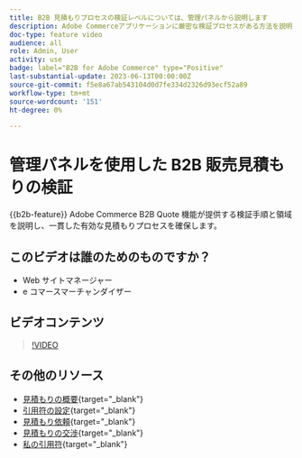 ```yaml
---
title: B2B 見積もりプロセスの検証レベルについては、管理パネルから説明します
description: Adobe Commerceアプリケーションに厳密な検証プロセスがある方法を説明します。  このビデオチュートリアルでは、Adobe Commerce管理パネルでの検証プロセスを説明し、引用処理が有効で一貫性があることを確認します
doc-type: feature video
audience: all
role: Admin, User
activity: use
badge: label="B2B for Adobe Commerce" type="Positive"
last-substantial-update: 2023-06-13T00:00:00Z
source-git-commit: f5e8a67ab543104d0d7fe334d2326d93ecf52a89
workflow-type: tm+mt
source-wordcount: '151'
ht-degree: 0%

---
```


# 管理パネルを使用した B2B 販売見積もりの検証

{{b2b-feature}}
Adobe Commerce B2B Quote 機能が提供する検証手順と領域を説明し、一貫した有効な見積もりプロセスを確保します。

## このビデオは誰のためのものですか？

- Web サイトマネージャー
- e コマースマーチャンダイザー

## ビデオコンテンツ

>[!VIDEO](https://video.tv.adobe.com/v/3420413?learn=on)

## その他のリソース

- [見積もりの概要](https://experienceleague.adobe.com/docs/commerce-admin/b2b/quotes/quotes.html){target="_blank"}
- [引用符の設定](https://experienceleague.adobe.com/docs/commerce-admin/b2b/quotes/configure-quotes.html){target="_blank"}
- [見積もり依頼](https://experienceleague.adobe.com/docs/commerce-admin/b2b/quotes/quote-request.html){target="_blank"}
- [見積もりの交渉](https://experienceleague.adobe.com/docs/commerce-admin/b2b/quotes/quote-price-negotiation.html){target="_blank"}
- [私の引用符](https://experienceleague.adobe.com/docs/commerce-admin/b2b/quotes/account-dashboard-my-quotes.html){target="_blank"}
